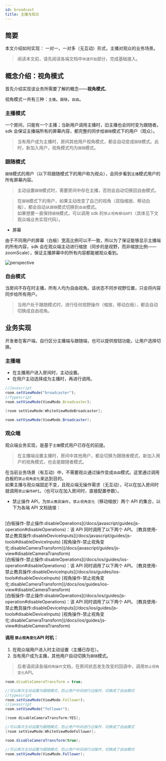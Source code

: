```yaml
---
id: broadcast
title: 主播与观众
---
```


## 简要

本文介绍如何实现： 一对一，一对多（无互动）形式，主播对观众的业务场景。

>阅读本文前，请先阅读各端文档中`快速开始`部分，完成基础接入。

## 概念介绍：视角模式<span class="anchor" id="viewmode">

首先介绍实现该业务所需要了解的概念——**视角模式**。

视角模式一共有三种：`主播`，`跟随`，`自由`。

### 主播模式

一个房间，只能有一个主播；当新用户调用主播时，旧主播也会同时变为跟随者。  
sdk 会保证主播端所有的屏幕内容，都完整的同步给`跟随`模式下的用户（观众）。

>当有用户成为主播时，房间其他用户视角模式，都会自动变成`跟随`模式。此时，新加入用户，视角模式均为`跟随`模式。

### 跟随模式

`跟随`模式的用户（以下将跟随模式下的用户称为观众），会同步看到`主播`模式用户的所有屏幕内容。  

>主动设置`跟随`模式时，需要房间中存在主播，否则会自动切换回自由模式。

>在`跟随`模式下的用户，如果主动改变了自己的视角（双指缩放、移动白板），都会自动从`跟随`模式切换到`自由`模式。  
如果想要一直保持`跟随`模式，可以调用 sdk 的`禁止视角移动API`（具体见下文观众端业务实现代码）。

* 屏幕

由于不同用户的屏幕（白板）宽高比例可以不一致，所以为了保证能够显示主播端的所有内容，sdk 会在观众端主动进行缩放（同步的是视野，而非缩放比例——zoomScale），保证主播屏幕中的所有内容都能被观众看到。

![perspective](/screenshot/perspective.jpeg)

### 自由模式

当房间不存在时主播，所有人均为自由视角。该状态不同步视野位置，只会将内容同步给所有用户。

>当用户处于跟随模式时，进行任何视野操作（缩放，移动白板），都会自动切换成自由视角。  

## 业务实现<span class="anchor" id="implement">

开发者在客户端，自行区分主播端与跟随端，也可以提供按钮功能，让用户选择切换。

### 主播端

* 在主播用户进入房间时，主动设置。
* 在用户主动选择成为主播时，再进行调用。

<!--DOCUSAURUS_CODE_TABS-->
<!--Web-->
```typescript
//Javascript 
room.setViewMode("broadcaster");
//Typescript
room.setViewMode(ViewMode.Broadcaster);
```
<!--iOS/Objective-C-->
```Objective-C
[room setViewMode:WhiteViewModeBroadcaster];
```
<!--Android/Java-->
```Java
room.setViewMode(ViewMode.Broadcaster);
```

<!--END_DOCUSAURUS_CODE_TABS-->

### 观众端

观众端业务实现，是基于`主播`模式用户已存在的前提。

>在主播端设置主播时，房间中其他用户，都会切换为跟随者模式，新加入用户的视角模式，也会是跟随者模式。

在当前业务场景（有互动）中，不需要观众通过操作变成`自由`模式。这里通过调用白板的`禁止视角变化`来达到目的。  
如果主播与观众端固定不变，且观众端无操作需求（无互动），可以在加入房间时就调用`禁止操作API`。（也可以在加入房间时，直接配置参数）。

* 禁止操作 API，为`禁止教具操作`，`禁止视角变化`（移动缩放）两个 API 的集合，以下为各端 API 文档链接：

<!--DOCUSAURUS_CODE_TABS-->
<!--Web/Typescript-->
<br>
[白板操作-禁止操作:disableOperations](/docs/javascript/guides/js-operation#disableOperations)：该 API 同时调用了以下两个 API。  
[教具使用-禁止教具操作:disableDeviceInputs](/docs/javascript/guides/js-tools#disableDeviceInputs)  
[视角操作-禁止视角变化:disableCameraTransform](/docs/javascript/guides/js-view#disableCameraTransform)
<!--iOS/Objective-C-->
<br>
[白板操作-禁止操作:disableOperations](/docs/ios/guides/ios-operation#disableOperations)：该 API 同时调用了以下两个 API。  
[教具使用-禁止教具操作:disableDeviceInputs](/docs/ios/guides/ios-tools#disableDeviceInputs)  
[视角操作-禁止视角变化:disableCameraTransform](/docs/ios/guides/ios-view#disableCameraTransform)
<!--Android/Java-->
<br>
[白板操作-禁止操作:disableOperations](/docs/ios/guides/js-operation#disableOperations)：该 API 同时调用了以下两个 API。  
[教具使用-禁止教具操作:disableDeviceInputs](/docs/ios/guides/js-tools#disableDeviceInputs)  
[视角操作-禁止视角变化:disableCameraTransform](/docs/ios/guides/js-view#disableCameraTransform)
<!--END_DOCUSAURUS_CODE_TABS-->

#### 调用 `禁止视角变化`API 时机：

1. 在观众端用户进入时主动设置（主播已存在）。
1. 当有用户成为主播，其他用户自动切换为`跟随`模式。

>后者请阅读各端`视角操作`文档，在房间状态发生改变的回调中，调用`禁止视角变化`API。

<!--DOCUSAURUS_CODE_TABS-->
<!--Web-->
```js
room.disableCameraTransform = true;

//可以再次主动设置为跟随模式，防止用户中间进行过操作，切换成了自由模式
//typescript
room.setViewMode(ViewMode.Follower);
//javascript
room.setViewMode("follower");
```
<!--iOS/Objective-C-->
```Objective-C
[room disableCameraTransform:YES];

//可以再次主动设置为跟随模式，防止用户中间进行过操作，切换成了自由模式
[room setViewMode:WhiteViewModeFollower];
```
<!--Android/Java-->
```Java
room.disableCameraTransform(true);

//可以再次主动设置为跟随模式，防止用户中间进行过操作，切换成了自由模式
room.setViewMode(ViewMode.Follower);
```
<!--END_DOCUSAURUS_CODE_TABS-->
